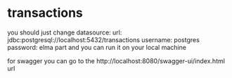 # transactions

you should just change 
  datasource:
    url: jdbc:postgresql://localhost:5432/transactions
    username: postgres
    password: elma
part and you can run it on your local machine 

for swagger you can go to the 
http://localhost:8080/swagger-ui/index.html
url 




